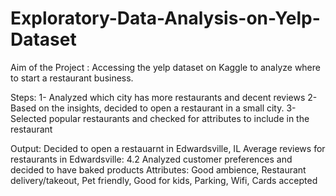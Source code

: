 # Exploratory-Data-Analysis-on-Yelp-Dataset

Aim of the Project :
Accessing the yelp dataset on Kaggle to analyze where to start a restaurant business.

Steps:
1- Analyzed which city has more restaurants and decent reviews
2- Based on the insights, decided to open a restaurant in a small city.
3- Selected popular restaurants and checked for attributes to include in the restaurant

Output:
Decided to open a restauarnt in Edwardsville, IL
Average reviews for restaurants in Edwardsville: 4.2
Analyzed customer preferences and decided to have baked products
Attributes: Good ambience, Restaurant delivery/takeout, Pet friendly, Good for kids, Parking, Wifi, Cards accepted

